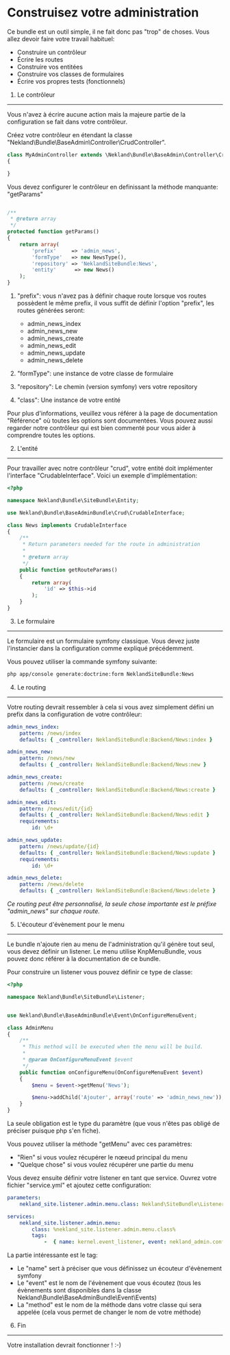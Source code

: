 Construisez votre administration
================================

Ce bundle est un outil simple, il ne fait donc pas "trop" de choses. Vous allez devoir faire votre travail habituel:

*  Construire un contrôleur
*  Écrire les routes
*  Construire vos entitées
*  Construire vos classes de formulaires
*  Écrire vos propres tests (fonctionnels)

1) Le contrôleur
-----------------

Vous n'avez à écrire aucune action mais la majeure partie de la configuration se fait dans votre contrôleur.

Créez votre contrôleur en étendant la classe "Nekland\Bundle\BaseAdmin\Controller\CrudController".

```PHP
class MyAdminController extends \Nekland\Bundle\BaseAdmin\Controller\CrudController
{

}
```

Vous devez configurer le contrôleur en definissant la méthode manquante: "getParams"

```PHP

/**
 * @return array
 */
protected function getParams()
{
    return array(
        'prefix'     => 'admin_news',
        'formType'   => new NewsType(),
        'repository' => 'NeklandSiteBundle:News',
        'entity'      => new News()
    );
}
```

1. "prefix": vous n'avez pas à définir chaque route lorsque vos routes possèdent le même prefix,
   il vous suffit de définir l'option "prefix", les routes générées seront:
   *  admin_news_index
   *  admin_news_new
   *  admin_news_create
   *  admin_news_edit
   *  admin_news_update
   *  admin_news_delete

2. "formType": une instance de votre classe de formulaire
3. "repository": Le chemin (version symfony) vers votre repository
4. "class": Une instance de votre entité

Pour plus d'informations, veuillez vous référer à la page de documentation "Référence" où toutes les options sont
documentées. Vous pouvez aussi regarder notre contrôleur qui est bien commenté pour vous aider à comprendre toutes les
options.


2) L'entité
-----------

Pour travailler avec notre contrôleur "crud", votre entité doit implémenter l'interface "CrudableInterface". Voici
un exemple d'implémentation:

```PHP
<?php

namespace Nekland\Bundle\SiteBundle\Entity;

use Nekland\Bundle\BaseAdminBundle\Crud\CrudableInterface;

class News implements CrudableInterface
{
    /**
     * Return parameters needed for the route in administration
     *
     * @return array
     */
    public function getRouteParams()
    {
        return array(
            'id' => $this->id
        );
    }
}
```

3) Le formulaire
----------------

Le formulaire est un formulaire symfony classique. Vous devez juste l'instancier dans la configuration comme expliqué
précédemment.

Vous pouvez utiliser la commande symfony suivante:

```BASH
php app/console generate:doctrine:form NeklandSiteBundle:News
```

4) Le routing
-------------

Votre routing devrait ressembler à cela si vous avez simplement défini un prefix dans la configuration de
votre contrôleur:

```YAML
admin_news_index:
    pattern: /news/index
    defaults: { _controller: NeklandSiteBundle:Backend/News:index }

admin_news_new:
    pattern: /news/new
    defaults: { _controller: NeklandSiteBundle:Backend/News:new }

admin_news_create:
    pattern: /news/create
    defaults: { _controller: NeklandSiteBundle:Backend/News:create }

admin_news_edit:
    pattern: /news/edit/{id}
    defaults: { _controller: NeklandSiteBundle:Backend/News:edit }
    requirements:
        id: \d+

admin_news_update:
    pattern: /news/update/{id}
    defaults: { _controller: NeklandSiteBundle:Backend/News:update }
    requirements:
        id: \d+

admin_news_delete:
    pattern: /news/delete
    defaults: { _controller: NeklandSiteBundle:Backend/News:delete }
```

*Ce routing peut être personnalisé, la seule chose importante est le préfixe "admin_news" sur chaque route.*

5) L'écouteur d'évènement pour le menu
--------------------------------------

Le bundle n'ajoute rien au menu de l'administration qu'il génère tout seul, vous devez définir un listener. Le menu
utilise KnpMenuBundle, vous pouvez donc référer à la documentation de ce bundle.

Pour construire un listener vous pouvez définir ce type de classe:

```PHP
<?php

namespace Nekland\Bundle\SiteBundle\Listener;


use Nekland\Bundle\BaseAdminBundle\Event\OnConfigureMenuEvent;

class AdminMenu
{
    /**
     * This method will be executed when the menu will be build.
     *
     * @param OnConfigureMenuEvent $event
     */
    public function onConfigureMenu(OnConfigureMenuEvent $event)
    {
        $menu = $event->getMenu('News');

        $menu->addChild('Ajouter', array('route' => 'admin_news_new'));
    }
}
```

La seule obligation est le type du paramètre (que vous n'êtes pas obligé de préciser puisque php s'en fiche).

Vous pouvez utiliser la méthode "getMenu" avec ces paramètres:

*  "Rien" si vous voulez récupérer le nœeud principal du menu
*  "Quelque chose" si vous voulez récupérer une partie du menu

Vous devez ensuite définir votre listener en tant que service. Ouvrez votre fichier "service.yml" et ajoutez cette
configuration:

```YAML
parameters:
    nekland_site.listener.admin.menu.class: Nekland\SiteBundle\Listener\AdminMenu

services:
    nekland_site.listener.admin.menu:
        class: %nekland_site.listener.admin.menu.class%
        tags:
            -  { name: kernel.event_listener, event: nekland_admin.configure.menu, method: onConfigureMenu  }
```

La partie intéressante est le tag:

*  Le "name" sert à préciser que vous définissez un écouteur d'évènement symfony
*  Le "event" est le nom de l'évènement que vous écoutez (tous les évènements sont disponibles dans la classe Nekland\Bundle\BaseAdminBundle\Event\Events)
*  La "method" est le nom de la méthode dans votre classe qui sera appelée (cela vous permet de changer le nom de votre méthode)


6) Fin
------

Votre installation devrait fonctionner ! :-)
